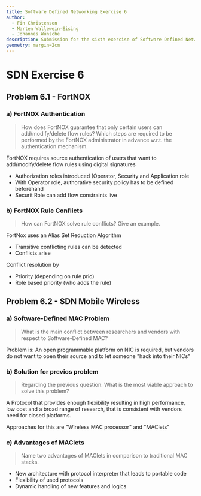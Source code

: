 ```yaml
---
title: Software Defined Networking Exercise 6
author:
  - Fin Christensen
  - Marten Wallewein-Eising
  - Johannes Wünsche
description: Submission for the sixth exercise of Software Defined Networking
geometry: margin=2cm
---
```


# SDN Exercise 6

## Problem 6.1 - FortNOX

### a) FortNOX Authentication
> How does FortNOX guarantee that only certain users can add/modify/delete flow rules? Which steps are required to be performed by the FortNOX administrator in advance w.r.t. the authentication mechanism.

FortNOX requires source authentication of users that want to add/modify/delete flow rules using digital signatures

- Authorization roles introduced (Operator, Security and Application role
- With Operator role, authorative security policy has to be defined beforehand
- Securit Role can add flow constraints live


### b) FortNOX Rule Conflicts
> How can FortNOX solve rule conflicts? Give an example.

FortNox uses an Alias Set Reduction Algorithm

- Transitive conflicting rules can be detected
- Conflicts arise

Conflict resolution by

- Priority (depending on rule prio)
- Role based priority (who adds the rule)


## Problem 6.2 - SDN Mobile Wireless

### a) Software-Defined MAC Problem
> What is the main conflict between researchers and vendors with respect to Software-Defined MAC?

Problem is: An open programmable platform on NIC is required, but vendors do not want to open their source and to let someone "hack into their NICs"


### b) Solution for previos problem
> Regarding the previous question: What is the most viable approach to solve this problem?

A Protocol that provides enough flexibility resulting in high performance, low cost and a broad range of research, that is consistent with vendors need for closed platforms.

Approaches for this are "Wireless MAC processor" and "MAClets"

### c) Advantages of MAClets
> Name two advantages of MAClets in comparison to traditional MAC stacks.

- New architecture with protocol interpreter that leads to portable code
- Flexibility of used protocols
- Dynamic handling of new features and logics
